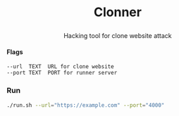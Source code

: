 <h1><p align="center">Clonner</p></h1>
<p align="center">Hacking tool for clone website attack</p>


#### Flags

```
--url  TEXT  URL for clone website
--port TEXT  PORT for runner server
```
### Run

```bash
./run.sh --url="https://example.com" --port="4000"
```